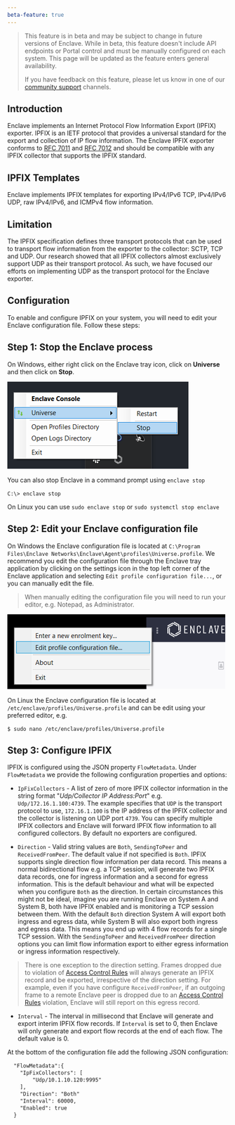 ```yaml
---
beta-feature: true
---
```


> This feature is in beta and may be subject to change in future versions of Enclave. While in beta, this feature doesn't include API endpoints or Portal control and must be manually configured on each system. This page will be updated as the feature enters general availability.
>   
> If you have feedback on this feature, please let us know in one of our [community support](/community-support/) channels.

## Introduction

Enclave implements an Internet Protocol Flow Information Export (IPFIX) exporter. IPFIX is an IETF protocol that provides a universal standard for the export and collection of IP flow information. The Enclave IPFIX exporter conforms to [RFC 7011](https://www.ietf.org/rfc/rfc7011.html) and [RFC 7012](https://www.ietf.org/rfc/rfc7012.html) and should be compatible with any IPFIX collector that supports the IPFIX standard.

## IPFIX Templates

Enclave implements IPFIX templates for exporting IPv4/IPv6 TCP, IPv4/IPv6 UDP, raw IPv4/IPv6, and ICMPv4 flow information.

## Limitation

The IPFIX specification defines three transport protocols that can be used to transport flow information from the exporter to the collector: SCTP, TCP and UDP. Our research showed that all IPFIX collectors almost exclusively support UDP as their transport protocol. As such, we have focused our efforts on implementing UDP as the transport protocol for the Enclave exporter.

## Configuration

To enable and configure IPFIX on your system, you will need to edit your Enclave configuration file. Follow these steps:

## Step 1: Stop the Enclave process

On Windows, either right click on the Enclave tray icon, click on **Universe** and then click on **Stop**.

![image](/images/management/windows-stop-enclave.png)

You can also stop Enclave in a command prompt using `enclave stop`
```
C:\> enclave stop
```

On Linux you can use `sudo enclave stop` or `sudo systemctl stop enclave`

## Step 2: Edit your Enclave configuration file

On Windows the Enclave configuration file is located at `C:\Program Files\Enclave Networks\Enclave\Agent\profiles\Universe.profile`. We recommend you edit the configuration file through the Enclave tray application by clicking on the settings icon in the top left corner of the Enclave application and selecting `Edit profile configuration file...`, or you can manually edit the file.

> When manually editing the configuration file you will need to run your editor, e.g. Notepad, as Administrator.

![image](/images/management/windows-edit-profile.png)

On Linux the Enclave configuration file is located at `/etc/enclave/profiles/Universe.profile` and can be edit using your preferred editor, e.g.

```
$ sudo nano /etc/enclave/profiles/Universe.profile
```

## Step 3: Configure IPFIX

IPFIX is configured using the JSON property `FlowMetadata`. Under `FlowMetadata` we provide the following configuration properties and options:

- `IpFixCollectors` - A list of zero of more IPFIX collector information in the string format "_Udp/Collector IP Address:Port_" e.g. `Udp/172.16.1.100:4739`. The example specifies that `UDP` is the transport protocol to use, `172.16.1.100` is the IP address of the IPFIX collector and the collector is listening on UDP port `4739`.
You can specify multiple IPFIX collectors and Enclave will forward IPFIX flow information to all configured collectors. By default no exporters are configured.

- `Direction` - Valid string values are `Both`, `SendingToPeer` and `ReceivedFromPeer`. The default value if not specified is `Both`.
IPFIX supports single direction flow information per data record. This means a normal bidirectional flow e.g. a TCP session, will generate two IPFIX data records, one for ingress information and a second for egress information. This is the default behaviour and what will be expected when you configure `Both` as the direction. In certain circumstances this might not be ideal, imagine you are running Enclave on System A and System B, both have IPFIX enabled and is monitoring a TCP session between them. With the default `Both` direction System A will export both ingress and egress data, while System B will also export both ingress and egress data. This means you end up with 4 flow records for a single TCP session. With the `SendingToPeer` and `ReceivedFromPeer` direction options you can limit flow information export to either egress information or ingress information respectively.
> There is one exception to the direction setting. Frames dropped due to violation of [Access Control Rules](/management/policy/#access-control-rules) will always generate an IPFIX record and be exported, irrespective of the direction setting. For example, even if you have configure `ReceivedFromPeer`, if an outgoing frame to a remote Enclave peer is dropped due to an [Access Control Rules](/management/policy/#access-control-rules) violation, Enclave will still report on this egress record.

- `Interval` - The interval in millisecond that Enclave will generate and export interim IPFIX flow records. If `Interval` is set to 0, then Enclave will only generate and export flow records at the end of each flow. The default value is 0.

At the bottom of the configuration file add the following JSON configuration:

```
  "FlowMetadata":{
    "IpFixCollectors": [
        "Udp/10.1.10.120:9995"
    ],
    "Direction": "Both"
    "Interval": 60000,
    "Enabled": true
  }
```
